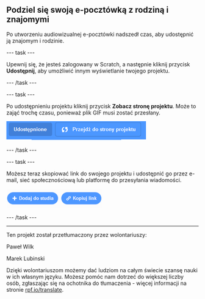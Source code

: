 ## Podziel się swoją e-pocztówką z rodziną i znajomymi

Po utworzeniu audiowizualnej e-pocztówki nadszedł czas, aby udostępnić ją znajomym i rodzinie.

--- task ---

Upewnij się, że jesteś zalogowany w Scratch, a następnie kliknij przycisk **Udostępnij**, aby umożliwić innym wyświetlanie twojego projektu.

--- /task ---

--- task ---

Po udostępnieniu projektu kliknij przycisk **Zobacz stronę projektu**. Może to zająć trochę czasu, ponieważ plik GIF musi zostać przesłany.

![obraz przedstawiający przycisk strony projektu](images/projects-page.png)

--- /task ---

--- task ---

Możesz teraz skopiować link do swojego projektu i udostępnić go przez e-mail, sieć społecznościową lub platformę do przesyłania wiadomości.

![obraz przedstawiający przycisk kopiowania łącza](images/copy-link.png)

--- /task ---


***
Ten projekt został przetłumaczony przez wolontariuszy:

Paweł Wilk

Marek Lubinski

Dzięki wolontariuszom możemy dać ludziom na całym świecie szansę nauki w ich własnym języku. Możesz pomóc nam dotrzeć do większej liczby osób, zgłaszając się na ochotnika do tłumaczenia - więcej informacji na stronie [rpf.io/translate](https://rpf.io/translate).



